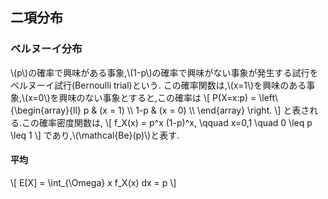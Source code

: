 ## 二項分布
### ベルヌーイ分布
\\(p\\)の確率で興味がある事象,\\(1-p\\)の確率で興味がない事象が発生する試行をベルヌーイ試行(Bernoulli trial)という.
この確率関数は,\\(x=1\\)を興味のある事象,\\(x=0\\)を興味のない事象とすると,この確率は
\\[
P(X=x:p) = \left\\{\begin{array}{ll}
p & (x = 1) \\\\
1-p & (x = 0) \\\\
\end{array}
\right.
\\]
と表される.この確率密度関数は,
\\[
	f_X(x) = p^x (1-p)^x, \qquad x=0,1 \quad 0 \leq p \leq 1
\\]
であり,\\(\mathcal{Be}(p)\\)と表す.
#### 平均
\\[
	E[X] = \int_{\Omega} x f_X(x) dx = p
\\]
